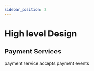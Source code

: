 ```yaml
---
sidebar_position: 2
---
```


# High level Design

## Payment Services
payment service accepts payment events